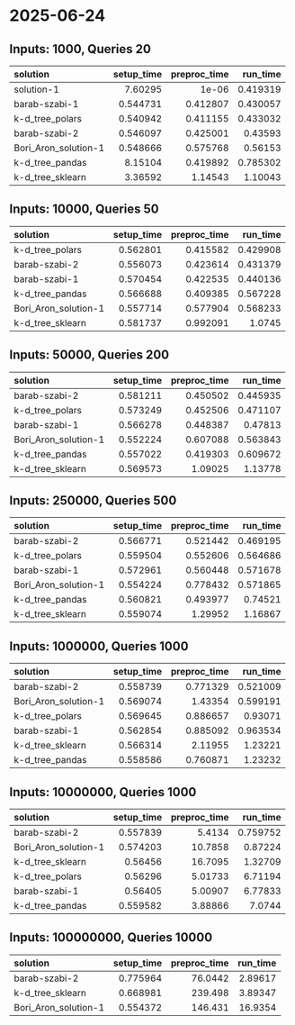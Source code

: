 # 2025-06-24

## Inputs: 1000, Queries 20

| solution             |   setup_time |   preproc_time |   run_time |
|:---------------------|-------------:|---------------:|-----------:|
| solution-1           |     7.60295  |       1e-06    |   0.419319 |
| barab-szabi-1        |     0.544731 |       0.412807 |   0.430057 |
| k-d_tree_polars      |     0.540942 |       0.411155 |   0.433032 |
| barab-szabi-2        |     0.546097 |       0.425001 |   0.43593  |
| Bori_Aron_solution-1 |     0.548666 |       0.575768 |   0.56153  |
| k-d_tree_pandas      |     8.15104  |       0.419892 |   0.785302 |
| k-d_tree_sklearn     |     3.36592  |       1.14543  |   1.10043  |

## Inputs: 10000, Queries 50

| solution             |   setup_time |   preproc_time |   run_time |
|:---------------------|-------------:|---------------:|-----------:|
| k-d_tree_polars      |     0.562801 |       0.415582 |   0.429908 |
| barab-szabi-2        |     0.556073 |       0.423614 |   0.431379 |
| barab-szabi-1        |     0.570454 |       0.422535 |   0.440136 |
| k-d_tree_pandas      |     0.566688 |       0.409385 |   0.567228 |
| Bori_Aron_solution-1 |     0.557714 |       0.577904 |   0.568233 |
| k-d_tree_sklearn     |     0.581737 |       0.992091 |   1.0745   |

## Inputs: 50000, Queries 200

| solution             |   setup_time |   preproc_time |   run_time |
|:---------------------|-------------:|---------------:|-----------:|
| barab-szabi-2        |     0.581211 |       0.450502 |   0.445935 |
| k-d_tree_polars      |     0.573249 |       0.452506 |   0.471107 |
| barab-szabi-1        |     0.566278 |       0.448387 |   0.47813  |
| Bori_Aron_solution-1 |     0.552224 |       0.607088 |   0.563843 |
| k-d_tree_pandas      |     0.557022 |       0.419303 |   0.609672 |
| k-d_tree_sklearn     |     0.569573 |       1.09025  |   1.13778  |

## Inputs: 250000, Queries 500

| solution             |   setup_time |   preproc_time |   run_time |
|:---------------------|-------------:|---------------:|-----------:|
| barab-szabi-2        |     0.566771 |       0.521442 |   0.469195 |
| k-d_tree_polars      |     0.559504 |       0.552606 |   0.564686 |
| barab-szabi-1        |     0.572961 |       0.560448 |   0.571678 |
| Bori_Aron_solution-1 |     0.554224 |       0.778432 |   0.571865 |
| k-d_tree_pandas      |     0.560821 |       0.493977 |   0.74521  |
| k-d_tree_sklearn     |     0.559074 |       1.29952  |   1.16867  |

## Inputs: 1000000, Queries 1000

| solution             |   setup_time |   preproc_time |   run_time |
|:---------------------|-------------:|---------------:|-----------:|
| barab-szabi-2        |     0.558739 |       0.771329 |   0.521009 |
| Bori_Aron_solution-1 |     0.569074 |       1.43354  |   0.599191 |
| k-d_tree_polars      |     0.569645 |       0.886657 |   0.93071  |
| barab-szabi-1        |     0.562854 |       0.885092 |   0.963534 |
| k-d_tree_sklearn     |     0.566314 |       2.11955  |   1.23221  |
| k-d_tree_pandas      |     0.558586 |       0.760871 |   1.23232  |

## Inputs: 10000000, Queries 1000

| solution             |   setup_time |   preproc_time |   run_time |
|:---------------------|-------------:|---------------:|-----------:|
| barab-szabi-2        |     0.557839 |        5.4134  |   0.759752 |
| Bori_Aron_solution-1 |     0.574203 |       10.7858  |   0.87224  |
| k-d_tree_sklearn     |     0.56456  |       16.7095  |   1.32709  |
| k-d_tree_polars      |     0.56296  |        5.01733 |   6.71194  |
| barab-szabi-1        |     0.56405  |        5.00907 |   6.77833  |
| k-d_tree_pandas      |     0.559582 |        3.88866 |   7.0744   |

## Inputs: 100000000, Queries 10000

| solution             |   setup_time |   preproc_time |   run_time |
|:---------------------|-------------:|---------------:|-----------:|
| barab-szabi-2        |     0.775964 |        76.0442 |    2.89617 |
| k-d_tree_sklearn     |     0.668981 |       239.498  |    3.89347 |
| Bori_Aron_solution-1 |     0.554372 |       146.431  |   16.9354  |